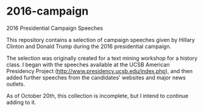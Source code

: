 # 2016-campaign
2016 Presidential Campaign Speeches

This repository contains a selection of campaign speeches given by Hillary Clinton and Donald Trump during the 2016 presidential campaign.

The selection was originally created for a text mining workshop for a history class. I began with the speeches available at the UCSB American Presidency Project (http://www.presidency.ucsb.edu/index.php), and then added further speeches from the candidates' websites and major news outlets.

As of October 20th, this collection is incomplete, but I intend to continue adding to it.
